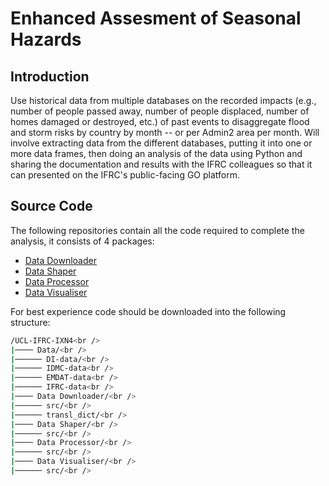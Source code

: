 # Enhanced Assesment of Seasonal Hazards

## Introduction

Use historical data from multiple databases on the recorded impacts (e.g., number of people passed away, number of people displaced, number of homes
damaged or destroyed, etc.) of past events to disaggregate flood and storm risks by country by month -- or per Admin2 area per month. Will involve
extracting data from the different databases, putting it into one or more data frames, then doing an analysis of the data using Python and sharing the
documentation and results with the IFRC colleagues so that it can presented on the IFRC's public-facing GO platform. 

## Source Code

The following repositories contain all the code required to complete the analysis, it consists of 4 packages:

- [Data Downloader](https://github.com/UCL-IFRC-IXN4/data_downloader.git)
- [Data Shaper](https://github.com/UCL-IFRC-IXN4/data-shaper.git)
- [Data Processor](https://github.com/UCL-IFRC-IXN4/data-processor.git)
- [Data Visualiser](https://github.com/UCL-IFRC-IXN4/data-downloader.git)

For best experience code should be downloaded into the following structure:

```bash
/UCL-IFRC-IXN4<br />
|──── Data/<br />
|────── DI-data/<br />
|────── IDMC-data<br />
|────── EMDAT-data<br />
|────── IFRC-data<br />
|──── Data Downloader/<br />
|────── src/<br />
|────── transl_dict/<br />
|──── Data Shaper/<br />
|────── src/<br />
|──── Data Processor/<br />
|────── src/<br />
|──── Data Visualiser/<br />
|────── src/<br />
```
